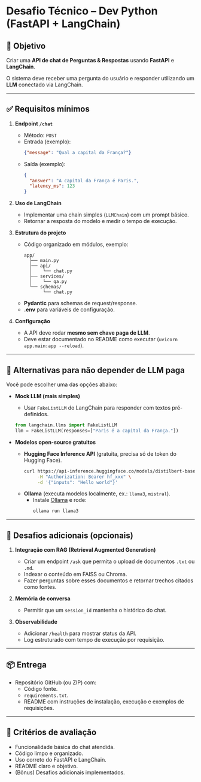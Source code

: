 # Desafio Técnico – Dev Python (FastAPI + LangChain)

## 🎯 Objetivo
Criar uma **API de chat de Perguntas & Respostas** usando **FastAPI** e **LangChain**.  

O sistema deve receber uma pergunta do usuário e responder utilizando um **LLM** conectado via LangChain.  

---

## ✅ Requisitos mínimos

1. **Endpoint `/chat`**
   - Método: `POST`
   - Entrada (exemplo):
     ```json
     {"message": "Qual a capital da França?"}
     ```
   - Saída (exemplo):
     ```json
     {
       "answer": "A capital da França é Paris.",
       "latency_ms": 123
     }
     ```

2. **Uso de LangChain**
   - Implementar uma chain simples (`LLMChain`) com um prompt básico.
   - Retornar a resposta do modelo e medir o tempo de execução.

3. **Estrutura do projeto**
   - Código organizado em módulos, exemplo:
     ```
     app/
       ├── main.py
       ├── api/
       │    └── chat.py
       ├── services/
       │    └── qa.py
       └── schemas/
            └── chat.py
     ```
   - **Pydantic** para schemas de request/response.
   - **.env** para variáveis de configuração.

4. **Configuração**
   - A API deve rodar **mesmo sem chave paga de LLM**.
   - Deve estar documentado no README como executar (`uvicorn app.main:app --reload`).

---

## 🔄 Alternativas para não depender de LLM paga

Você pode escolher uma das opções abaixo:

- **Mock LLM (mais simples)**
  - Usar `FakeListLLM` do LangChain para responder com textos pré-definidos.
  ```python
  from langchain.llms import FakeListLLM
  llm = FakeListLLM(responses=["Paris é a capital da França."])
  ```

- **Modelos open-source gratuitos**
  - **Hugging Face Inference API** (gratuita, precisa só de token do Hugging Face).
    ```bash
    curl https://api-inference.huggingface.co/models/distilbert-base-uncased \
         -H "Authorization: Bearer hf_xxx" \
         -d '{"inputs": "Hello world"}'
    ```
  - **Ollama** (executa modelos localmente, ex.: `llama3`, `mistral`).
    - Instale [Ollama](https://ollama.ai/) e rode:
      ```bash
      ollama run llama3
      ```

---

## 🚀 Desafios adicionais (opcionais)

1. **Integração com RAG (Retrieval Augmented Generation)**
   - Criar um endpoint `/ask` que permita o upload de documentos `.txt` ou `.md`.
   - Indexar o conteúdo em FAISS ou Chroma.
   - Fazer perguntas sobre esses documentos e retornar trechos citados como fontes.

2. **Memória de conversa**
   - Permitir que um `session_id` mantenha o histórico do chat.

3. **Observabilidade**
   - Adicionar `/health` para mostrar status da API.
   - Log estruturado com tempo de execução por requisição.

---

## 📦 Entrega

- Repositório GitHub (ou ZIP) com:
  - Código fonte.
  - `requirements.txt`.
  - README com instruções de instalação, execução e exemplos de requisições.

---

## 📝 Critérios de avaliação

- Funcionalidade básica do chat atendida.
- Código limpo e organizado.
- Uso correto do FastAPI e LangChain.
- README claro e objetivo.
- (Bônus) Desafios adicionais implementados.